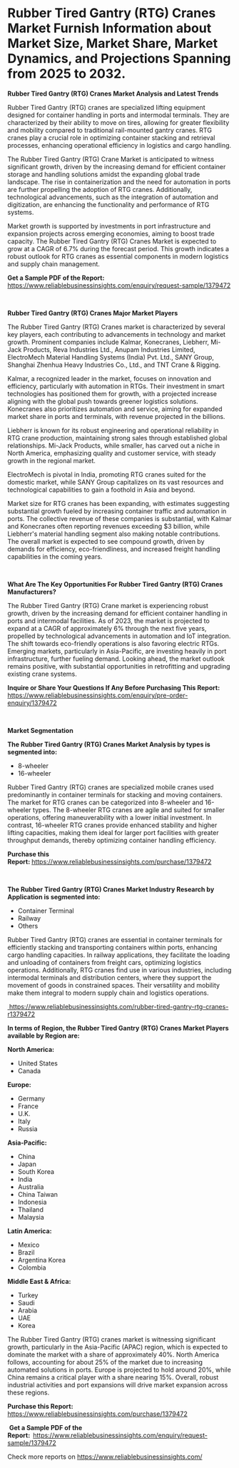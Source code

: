 <p><h1>Rubber Tired Gantry (RTG) Cranes Market Furnish Information about Market Size, Market Share, Market Dynamics, and Projections Spanning from 2025 to 2032.</h1></p><p><strong>Rubber Tired Gantry (RTG) Cranes Market Analysis and Latest Trends</strong></p>
<p><p>Rubber Tired Gantry (RTG) cranes are specialized lifting equipment designed for container handling in ports and intermodal terminals. They are characterized by their ability to move on tires, allowing for greater flexibility and mobility compared to traditional rail-mounted gantry cranes. RTG cranes play a crucial role in optimizing container stacking and retrieval processes, enhancing operational efficiency in logistics and cargo handling.</p><p>The Rubber Tired Gantry (RTG) Crane Market is anticipated to witness significant growth, driven by the increasing demand for efficient container storage and handling solutions amidst the expanding global trade landscape. The rise in containerization and the need for automation in ports are further propelling the adoption of RTG cranes. Additionally, technological advancements, such as the integration of automation and digitization, are enhancing the functionality and performance of RTG systems.</p><p>Market growth is supported by investments in port infrastructure and expansion projects across emerging economies, aiming to boost trade capacity. The Rubber Tired Gantry (RTG) Cranes Market is expected to grow at a CAGR of 6.7% during the forecast period. This growth indicates a robust outlook for RTG cranes as essential components in modern logistics and supply chain management.</p></p>
<p><strong>Get a Sample PDF of the Report:&nbsp;</strong> <a href="https://www.reliablebusinessinsights.com/enquiry/request-sample/1379472?utm_campaign=2660&utm_medium=2&utm_source=Github&utm_content=ia&utm_term=24022025&utm_id=rubber-tired-gantry-rtg-cranes">https://www.reliablebusinessinsights.com/enquiry/request-sample/1379472</a></p>
<p>&nbsp;</p>
<p><strong>Rubber Tired Gantry (RTG) Cranes Major Market Players</strong></p>
<p><p>The Rubber Tired Gantry (RTG) Cranes market is characterized by several key players, each contributing to advancements in technology and market growth. Prominent companies include Kalmar, Konecranes, Liebherr, Mi-Jack Products, Reva Industries Ltd., Anupam Industries Limited, ElectroMech Material Handling Systems (India) Pvt. Ltd., SANY Group, Shanghai Zhenhua Heavy Industries Co., Ltd., and TNT Crane & Rigging.</p><p>Kalmar, a recognized leader in the market, focuses on innovation and efficiency, particularly with automation in RTGs. Their investment in smart technologies has positioned them for growth, with a projected increase aligning with the global push towards greener logistics solutions. Konecranes also prioritizes automation and service, aiming for expanded market share in ports and terminals, with revenue projected in the billions.</p><p>Liebherr is known for its robust engineering and operational reliability in RTG crane production, maintaining strong sales through established global relationships. Mi-Jack Products, while smaller, has carved out a niche in North America, emphasizing quality and customer service, with steady growth in the regional market.</p><p>ElectroMech is pivotal in India, promoting RTG cranes suited for the domestic market, while SANY Group capitalizes on its vast resources and technological capabilities to gain a foothold in Asia and beyond.</p><p>Market size for RTG cranes has been expanding, with estimates suggesting substantial growth fueled by increasing container traffic and automation in ports. The collective revenue of these companies is substantial, with Kalmar and Konecranes often reporting revenues exceeding $3 billion, while Liebherr's material handling segment also making notable contributions. The overall market is expected to see compound growth, driven by demands for efficiency, eco-friendliness, and increased freight handling capabilities in the coming years.</p></p>
<p>&nbsp;</p>
<p><strong>What Are The Key Opportunities For Rubber Tired Gantry (RTG) Cranes Manufacturers?</strong></p>
<p><p>The Rubber Tired Gantry (RTG) Crane market is experiencing robust growth, driven by the increasing demand for efficient container handling in ports and intermodal facilities. As of 2023, the market is projected to expand at a CAGR of approximately 6% through the next five years, propelled by technological advancements in automation and IoT integration. The shift towards eco-friendly operations is also favoring electric RTGs. Emerging markets, particularly in Asia-Pacific, are investing heavily in port infrastructure, further fueling demand. Looking ahead, the market outlook remains positive, with substantial opportunities in retrofitting and upgrading existing crane systems.</p></p>
<p><strong>Inquire or Share Your Questions If Any Before Purchasing This Report:</strong> <a href="https://www.reliablebusinessinsights.com/enquiry/pre-order-enquiry/1379472?utm_campaign=2660&utm_medium=2&utm_source=Github&utm_content=ia&utm_term=24022025&utm_id=rubber-tired-gantry-rtg-cranes">https://www.reliablebusinessinsights.com/enquiry/pre-order-enquiry/1379472</a></p>
<p>&nbsp;</p>
<p><strong>Market Segmentation</strong></p>
<p><strong>The Rubber Tired Gantry (RTG) Cranes Market Analysis by types is segmented into:</strong></p>
<p><ul><li>8-wheeler</li><li>16-wheeler</li></ul></p>
<p><p>Rubber Tired Gantry (RTG) cranes are specialized mobile cranes used predominantly in container terminals for stacking and moving containers. The market for RTG cranes can be categorized into 8-wheeler and 16-wheeler types. The 8-wheeler RTG cranes are agile and suited for smaller operations, offering maneuverability with a lower initial investment. In contrast, 16-wheeler RTG cranes provide enhanced stability and higher lifting capacities, making them ideal for larger port facilities with greater throughput demands, thereby optimizing container handling efficiency.</p></p>
<p><strong>Purchase this Report:&nbsp;</strong><a href="https://www.reliablebusinessinsights.com/purchase/1379472?utm_campaign=2660&utm_medium=2&utm_source=Github&utm_content=ia&utm_term=24022025&utm_id=rubber-tired-gantry-rtg-cranes">https://www.reliablebusinessinsights.com/purchase/1379472</a></p>
<p>&nbsp;</p>
<p><strong>The Rubber Tired Gantry (RTG) Cranes Market Industry Research by Application is segmented into:</strong></p>
<p><ul><li>Container Terminal</li><li>Railway</li><li>Others</li></ul></p>
<p><p>Rubber Tired Gantry (RTG) cranes are essential in container terminals for efficiently stacking and transporting containers within ports, enhancing cargo handling capacities. In railway applications, they facilitate the loading and unloading of containers from freight cars, optimizing logistics operations. Additionally, RTG cranes find use in various industries, including intermodal terminals and distribution centers, where they support the movement of goods in constrained spaces. Their versatility and mobility make them integral to modern supply chain and logistics operations.</p></p>
<p><a href="https://www.reliablebusinessinsights.com/rubber-tired-gantry-rtg-cranes-r1379472?utm_campaign=2660&utm_medium=2&utm_source=Github&utm_content=ia&utm_term=24022025&utm_id=rubber-tired-gantry-rtg-cranes">&nbsp;https://www.reliablebusinessinsights.com/rubber-tired-gantry-rtg-cranes-r1379472</a></p>
<p><strong>In terms of Region, the Rubber Tired Gantry (RTG) Cranes Market Players available by Region are:</strong></p>
<p>
    <p> <strong> North America: </strong>
        <ul>
            <li>United States</li>
            <li>Canada</li>
        </ul>
        </p> 
    <p> <strong> Europe: </strong>
        <ul>
            <li>Germany</li>
            <li>France</li>
            <li>U.K.</li>
            <li>Italy</li>
            <li>Russia</li>
        </ul>
        </p> 
    <p> <strong> Asia-Pacific: </strong>
        <ul>
            <li>China</li>
            <li>Japan</li>
            <li>South Korea</li>
            <li>India</li>
            <li>Australia</li>
            <li>China Taiwan</li>
            <li>Indonesia</li>
            <li>Thailand</li>
            <li>Malaysia</li>
        </ul>
        </p> 
    <p> <strong> Latin America: </strong>
        <ul>
            <li>Mexico</li>
            <li>Brazil</li>
            <li>Argentina Korea</li>
            <li>Colombia</li>
        </ul>
        </p> 
    <p> <strong> Middle East & Africa: </strong>
        <ul>
            <li>Turkey</li>
            <li>Saudi</li>
            <li>Arabia</li>
            <li>UAE</li>
            <li>Korea</li>
        </ul>
    </p>
    </p>
<p><p>The Rubber Tired Gantry (RTG) cranes market is witnessing significant growth, particularly in the Asia-Pacific (APAC) region, which is expected to dominate the market with a share of approximately 40%. North America follows, accounting for about 25% of the market due to increasing automated solutions in ports. Europe is projected to hold around 20%, while China remains a critical player with a share nearing 15%. Overall, robust industrial activities and port expansions will drive market expansion across these regions.</p></p>
<p><strong>Purchase this Report: </strong><a href="https://www.reliablebusinessinsights.com/purchase/1379472?utm_campaign=2660&utm_medium=2&utm_source=Github&utm_content=ia&utm_term=24022025&utm_id=rubber-tired-gantry-rtg-cranes">https://www.reliablebusinessinsights.com/purchase/1379472</a></p>
<p>&nbsp;<strong>Get a Sample PDF of the Report:&nbsp;&nbsp;</strong><a href="https://www.reliablebusinessinsights.com/enquiry/request-sample/1379472?utm_campaign=2660&utm_medium=2&utm_source=Github&utm_content=ia&utm_term=24022025&utm_id=rubber-tired-gantry-rtg-cranes">https://www.reliablebusinessinsights.com/enquiry/request-sample/1379472</a></p>
<p><strong></strong></p>
<p>Check more reports on <a href="https://www.reliablebusinessinsights.com/?utm_campaign=2660&utm_medium=2&utm_source=Github&utm_content=ia&utm_term=24022025&utm_id=rubber-tired-gantry-rtg-cranes">https://www.reliablebusinessinsights.com/</a></p>